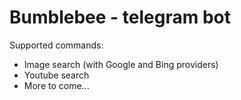# Bumblebee - telegram bot

Supported commands:
 * Image search (with Google and Bing providers)
 * Youtube search
 * More to come...
